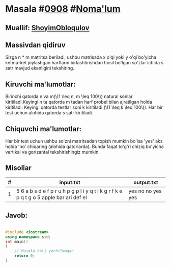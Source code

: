 
<h1>Masala #<a href="https://robocontest.uz/tasks/0908">0908</a> #<a href="https://robocontest.uz/tasks?category=1">Noma'lum</a></h1>
<h2> Muallif: <a href="https://robocontest.uz/profile/obloqulovshoyim">ShoyimObloqulov</a></h2>
<h2>Massivdan qidiruv</h2>
<p>Sizga n * m matritsa beriladi, ushbu matrisada x o'qi yoki y o'qi bo'yicha ketma-ket joylashgan harflarni birlashtirishdan hosil bo'lgan so'zlar ichida s satr mavjud ekanligini tekshiring.</p>
<h2>Kiruvchi ma'lumotlar:</h2>
<p>Birinchi qatorda n va m(\(1 \leq n, m \leq 100\)) natural sonlar kiritiladi.Keyingi n ta qatorda m tadan harf probel bilan ajratilgan holda kiritiladi. Keyingi qatorda testlar soni k kiritiladi (\(1 \leq k \leq 100\)). Har bir test uchun alohida qatorda s satr kiritiladi.</p>
<h2>Chiquvchi ma'lumotlar:</h2>
<p>Har bir test uchun ushbu so'zni matritsadan topish mumkin bo'lsa 'yes' aks holda 'no' chiqaring (alohida qatorlarda). Bunda faqat to'g'ri chiziq bo'yicha vertikal va gorizantal tekshirishingiz mumkin.</p>
<h2>Misollar</h2>
<table>
    <thead>
        <tr>
            <th>#</th>
            <th>input.txt</th>
            <th>output.txt</th>
        </tr>
    </thead>
    <tbody>
            <tr>
                <td>1</td>
                <td>5 6
a b s d e f
p r u h p g
p l i y q t 
l k g r f k
e p q t g o 
5
apple
bar
ari
def
el</td>
                <td>yes
no
no
yes
yes</td>
            </tr>
    </tbody>
    </table>
    
<h2>Javob:</h2>

######
```cpp
#include <iostream>
using namespace std;
int main()
{
    // Masala hali yechilmagan
    return 0;
}
```
